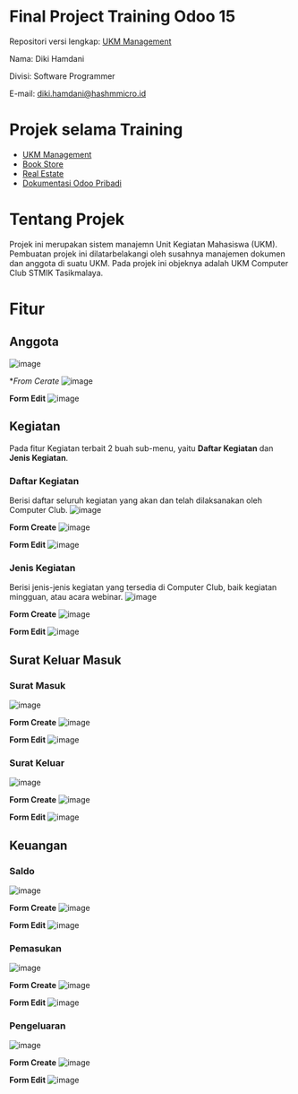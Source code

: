 # Final Project Training Odoo 15
Repositori versi lengkap: [UKM Management](https://github.com/Dikihmd01/ukm-management)

Nama: Diki Hamdani

Divisi: Software Programmer

E-mail: diki.hamdani@hashmmicro.id

# Projek selama Training
- [UKM Management](https://github.com/Dikihmd01/ukm-management)
- [Book Store](https://github.com/Dikihmd01/bookstore-diki)
- [Real Estate](https://github.com/Dikihmd01/latihan-odoo)
- [Dokumentasi Odoo Pribadi](http://odoo.notionweb.live/)

# Tentang Projek
Projek ini merupakan sistem manajemn Unit Kegiatan Mahasiswa (UKM). Pembuatan projek ini dilatarbelakangi oleh susahnya manajemen dokumen dan anggota di suatu UKM. Pada projek ini objeknya adalah UKM Computer Club STMIK Tasikmalaya.

# Fitur
## Anggota
![image](https://user-images.githubusercontent.com/36911342/189931893-cea14e05-331e-4ccd-9830-e93cb297139d.png)

**From Cerate*
![image](https://user-images.githubusercontent.com/36911342/189932889-fb1a8832-c859-4e62-a244-737a4a6a12df.png)


**Form Edit**
![image](https://user-images.githubusercontent.com/36911342/189932551-03266837-07c4-4bc3-8534-70fad64198d4.png)

## Kegiatan
Pada fitur Kegiatan terbait 2 buah sub-menu, yaitu **Daftar Kegiatan** dan **Jenis Kegiatan**.
### Daftar Kegiatan
Berisi daftar seluruh kegiatan yang akan dan telah dilaksanakan oleh Computer Club.
![image](https://user-images.githubusercontent.com/36911342/189932077-6b7af7b5-223e-40a2-890a-73cf92145a09.png)

**Form Create**
![image](https://user-images.githubusercontent.com/36911342/189933205-f2f5cc6d-a752-4c3d-89e5-71c4fe2be8f6.png)

**Form Edit**
![image](https://user-images.githubusercontent.com/36911342/189933551-5c9e7afc-3e1e-4373-8a22-8057967c8b77.png)


### Jenis Kegiatan
Berisi jenis-jenis kegiatan yang tersedia di Computer Club, baik kegiatan mingguan, atau acara webinar.
![image](https://user-images.githubusercontent.com/36911342/189932125-cc668c68-b4a9-428a-b700-bcf64491a829.png)

**Form Create**
![image](https://user-images.githubusercontent.com/36911342/189933721-5baa39e4-c698-45e1-8fd6-4fc396001d4c.png)

**Form Edit**
![image](https://user-images.githubusercontent.com/36911342/189933791-0a45fa6d-1fa4-4e62-97dd-7c816a38a863.png)


## Surat Keluar Masuk
### Surat Masuk
![image](https://user-images.githubusercontent.com/36911342/189932222-37941934-30ed-4790-a1ae-d9a272948deb.png)

**Form Create**
![image](https://user-images.githubusercontent.com/36911342/189933984-f73148d1-1fa4-4e35-b792-117d4ada80b4.png)

**Form Edit**
![image](https://user-images.githubusercontent.com/36911342/189934096-ef57ed9b-4404-44ba-886e-0c7053692108.png)


### Surat Keluar
![image](https://user-images.githubusercontent.com/36911342/189932291-6289216a-748e-49d7-b258-68b93ee1a10b.png)

**Form Create**
![image](https://user-images.githubusercontent.com/36911342/189934209-f6e011ef-5318-4557-9998-f11f61c3fe1a.png)

**Form Edit**
![image](https://user-images.githubusercontent.com/36911342/189934291-a5d4d8aa-58bb-49de-9a4f-a9ef57037f7b.png)

## Keuangan
### Saldo
![image](https://user-images.githubusercontent.com/36911342/189934573-dacfe5b1-3a19-4ca1-9f94-92dad5339816.png)

**Form Create**
![image](https://user-images.githubusercontent.com/36911342/189938751-e3621d6e-2521-4857-b6f2-5668dbb2d2f3.png)

**Form Edit**
![image](https://user-images.githubusercontent.com/36911342/189934749-56f99c92-1a96-450a-a121-3c946dd0ca30.png)

### Pemasukan
![image](https://user-images.githubusercontent.com/36911342/189934813-fc7c9d60-fd94-4ad6-914b-7e4f4183cf01.png)

**Form Create**
![image](https://user-images.githubusercontent.com/36911342/189934889-a38994b8-1009-43f6-9008-ae0f0ce91632.png)

**Form Edit**
![image](https://user-images.githubusercontent.com/36911342/189934982-b7be0eef-f246-4013-8ca3-b62a68ba6c17.png)

### Pengeluaran
![image](https://user-images.githubusercontent.com/36911342/189935086-d4802e5f-094f-4ad3-8e91-58dd0a551cfe.png)

**Form Create**
![image](https://user-images.githubusercontent.com/36911342/189935177-246e6c8a-0646-429d-b8a4-41538b6bcee2.png)

**Form Edit**
![image](https://user-images.githubusercontent.com/36911342/189935244-ff4af2b9-a86b-41d8-a069-92dd790f9ad3.png)
